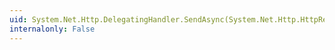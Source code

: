 ```yaml
---
uid: System.Net.Http.DelegatingHandler.SendAsync(System.Net.Http.HttpRequestMessage,System.Threading.CancellationToken)
internalonly: False
---
```

